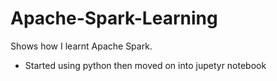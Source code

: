 # Apache-Spark-Learning

Shows how I learnt Apache Spark.
- Started using python then moved on into jupetyr notebook
